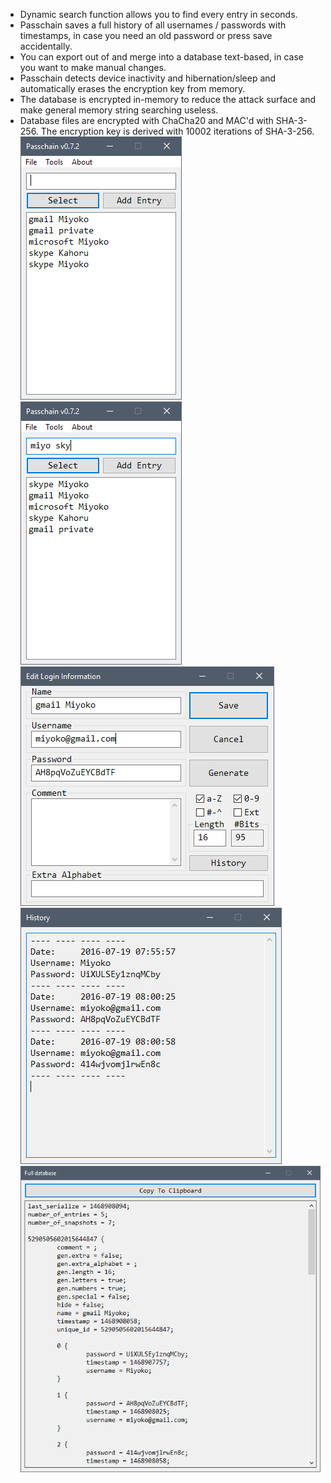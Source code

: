  * Dynamic search function allows you to find every entry in seconds.
 * Passchain saves a full history of all usernames / passwords with timestamps, in case you need an old password or press save accidentally.
 * You can export out of and merge into a database text-based, in case you want to make manual changes.
 * Passchain detects device inactivity and hibernation/sleep and automatically erases the encryption key from memory.
 * The database is encrypted in-memory to reduce the attack surface and make general memory string searching useless.
 * Database files are encrypted with ChaCha20 and MAC'd with SHA-3-256. The encryption key is derived with 10002 iterations of SHA-3-256.
![Screenshot](/screenshots/00.png?raw=true)
![Screenshot](/screenshots/01.png?raw=true)
![Screenshot](/screenshots/02.png?raw=true)
![Screenshot](/screenshots/03.png?raw=true)
![Screenshot](/screenshots/04.png?raw=true)
